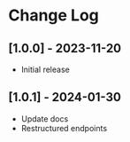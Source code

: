 # Change Log

## [1.0.0] - 2023-11-20

 - Initial release

## [1.0.1] - 2024-01-30

 - Update docs
 - Restructured endpoints